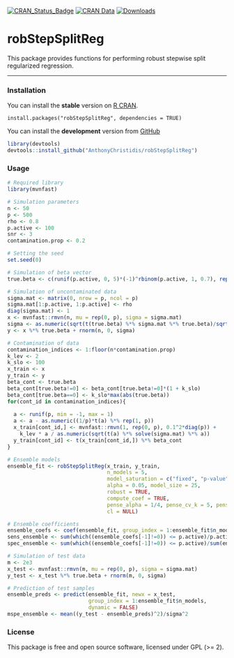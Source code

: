 [![CRAN\_Status\_Badge](https://www.r-pkg.org/badges/version/robStepSplitReg)](https://cran.r-project.org/package=robStepSplitReg)
[![CRAN Data](https://www.r-pkg.org/badges/last-release/robStepSplitReg)](https://cran.r-project.org/package=robStepSplitReg) 
[![Downloads](https://cranlogs.r-pkg.org/badges/robStepSplitReg)](https://cran.r-project.org/package=robStepSplitReg)

robStepSplitReg
================

This package provides functions for performing robust stepwise split regularized regression.

---------------------------------------------------------------------------------------------

### Installation

You can install the **stable** version on [R CRAN](https://cran.r-project.org/package=robStepSplitReg).

```{r installation, eval = FALSE}
install.packages("robStepSplitReg", dependencies = TRUE)
```

You can install the **development** version from [GitHub](https://github.com/AnthonyChristidis/robStepSplitReg)

``` r
library(devtools)
devtools::install_github("AnthonyChristidis/robStepSplitReg")
```

### Usage

``` r
# Required library
library(mvnfast)

# Simulation parameters
n <- 50
p <- 500
rho <- 0.8
p.active <- 100
snr <- 3
contamination.prop <- 0.2

# Setting the seed
set.seed(0)

# Simulation of beta vector
true.beta <- c(runif(p.active, 0, 5)*(-1)^rbinom(p.active, 1, 0.7), rep(0, p - p.active))

# Simulation of uncontaminated data 
sigma.mat <- matrix(0, nrow = p, ncol = p)
sigma.mat[1:p.active, 1:p.active] <- rho
diag(sigma.mat) <- 1
x <- mvnfast::rmvn(n, mu = rep(0, p), sigma = sigma.mat)
sigma <- as.numeric(sqrt(t(true.beta) %*% sigma.mat %*% true.beta)/sqrt(snr))
y <- x %*% true.beta + rnorm(n, 0, sigma)

# Contamination of data 
contamination_indices <- 1:floor(n*contamination.prop)
k_lev <- 2
k_slo <- 100
x_train <- x
y_train <- y
beta_cont <- true.beta
beta_cont[true.beta!=0] <- beta_cont[true.beta!=0]*(1 + k_slo)
beta_cont[true.beta==0] <- k_slo*max(abs(true.beta))
for(cont_id in contamination_indices){
  
  a <- runif(p, min = -1, max = 1)
  a <- a - as.numeric((1/p)*t(a) %*% rep(1, p))
  x_train[cont_id,] <- mvnfast::rmvn(1, rep(0, p), 0.1^2*diag(p)) + 
    k_lev * a / as.numeric(sqrt(t(a) %*% solve(sigma.mat) %*% a))
  y_train[cont_id] <- t(x_train[cont_id,]) %*% beta_cont
}

# Ensemble models
ensemble_fit <- robStepSplitReg(x_train, y_train,
                                n_models = 5,
                                model_saturation = c("fixed", "p-value")[1],
                                alpha = 0.05, model_size = 25,
                                robust = TRUE,
                                compute_coef = TRUE,
                                pense_alpha = 1/4, pense_cv_k = 5, pense_cv_repl = 1,
                                cl = NULL)

# Ensemble coefficients
ensemble_coefs <- coef(ensemble_fit, group_index = 1:ensemble_fit$n_models)
sens_ensemble <- sum(which((ensemble_coefs[-1]!=0)) <= p.active)/p.active
spec_ensemble <- sum(which((ensemble_coefs[-1]!=0)) <= p.active)/sum(ensemble_coefs[-1]!=0)

# Simulation of test data
m <- 2e3
x_test <- mvnfast::rmvn(m, mu = rep(0, p), sigma = sigma.mat)
y_test <- x_test %*% true.beta + rnorm(m, 0, sigma)

# Prediction of test samples
ensemble_preds <- predict(ensemble_fit, newx = x_test, 
                          group_index = 1:ensemble_fit$n_models,
                          dynamic = FALSE)
mspe_ensemble <- mean((y_test - ensemble_preds)^2)/sigma^2
```

### License

This package is free and open source software, licensed under GPL (&gt;= 2).

